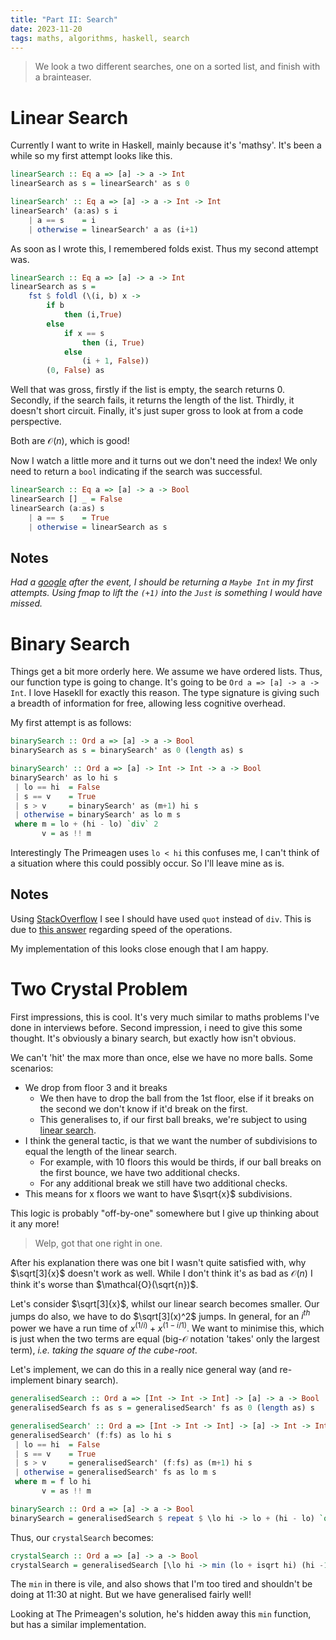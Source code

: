 ```yaml
---
title: "Part II: Search"
date: 2023-11-20
tags: maths, algorithms, haskell, search
---
```


> We look a two different searches, one on a sorted list, and finish with a brainteaser.

# Linear Search
Currently I want to write in Haskell, mainly because it's 'mathsy'. It's been a while
so my first attempt looks like this.
```haskell
linearSearch :: Eq a => [a] -> a -> Int
linearSearch as s = linearSearch' as s 0

linearSearch' :: Eq a => [a] -> a -> Int -> Int
linearSearch' (a:as) s i
    | a == s    = i
    | otherwise = linearSearch' a as (i+1)
```

As soon as I wrote this, I remembered folds exist. Thus my second attempt was.
```haskell
linearSearch :: Eq a => [a] -> a -> Int
linearSearch as s =
    fst $ foldl (\(i, b) x ->
        if b
            then (i,True)
        else
            if x == s
                then (i, True)
            else
                (i + 1, False))
        (0, False) as
```

Well that was gross, firstly if the list is empty, the search returns 0.
Secondly, if the search fails, it returns the length of the list.
Thirdly, it doesn't short circuit.
Finally, it's just super gross to look at from a code perspective.

Both are $\mathcal{O}(n)$, which is good!

Now I watch a little more and it turns out we don't need the index! We only need to
return a `bool` indicating if the search was successful.
```haskell
linearSearch :: Eq a => [a] -> a -> Bool
linearSearch [] _ = False
linearSearch (a:as) s
    | a == s    = True
    | otherwise = linearSearch as s
```
## Notes
_Had a [google](https://stackoverflow.com/questions/52518817/haskell-linear-search-returning-index)
after the event, I should be returning a `Maybe Int` in my first attempts.
Using fmap to lift the `(+1)` into the `Just` is something I would have missed._

# Binary Search
Things get a bit more orderly here. We assume we have ordered lists. Thus, our function
type is going to change. It's going to be `Ord a => [a] -> a -> Int`. I love Hasekll
for exactly this reason. The type signature is giving such a breadth of information for
free, allowing less cognitive overhead.

My first attempt is as follows:
```haskell
binarySearch :: Ord a => [a] -> a -> Bool
binarySearch as s = binarySearch' as 0 (length as) s

binarySearch' :: Ord a => [a] -> Int -> Int -> a -> Bool
binarySearch' as lo hi s
 | lo == hi  = False
 | s == v    = True
 | s > v     = binarySearch' as (m+1) hi s
 | otherwise = binarySearch' as lo m s
 where m = lo + (hi - lo) `div` 2
       v = as !! m
```

Interestingly The Primeagen uses `lo < hi` this confuses me, I can't think of a
situation where this could possibly occur. So I'll leave mine as is.

## Notes
Using [StackOverflow](https://codereview.stackexchange.com/questions/158096/binary-search-in-haskell)
I see I should have used `quot` instead of `div`. This is due to
[this answer](https://stackoverflow.com/questions/8111120/integral-operators-quot-vs-div)
regarding speed of the operations.

My implementation of this looks close enough that I am happy.

# Two Crystal Problem
First impressions, this is cool. It's very much similar to maths problems I've done in
interviews before. Second impression, i need to give this some thought. It's
obviously a binary search, but exactly how isn't obvious.

We can't 'hit' the max more than once, else we have no more balls. Some scenarios:

 - We drop from floor 3 and it breaks
   - We then have to drop the ball from the 1st floor, else if it breaks on the second
  we don't know if it'd break on the first.
   - This generalises to, if our first ball breaks, we're subject to using [linear search](#linear-search).
 - I think the general tactic, is that we want the number of subdivisions to equal the
 length of the linear search.
   - For example, with 10 floors this would be thirds, if our ball breaks on the first
   bounce, we have two additional checks.
   - For any additional break we still have two additional checks.
 - This means for x floors we want to have $\sqrt{x}$ subdivisions.

This logic is probably "off-by-one" somewhere but I give up thinking about it any more!

> Welp, got that one right in one.

After his explanation there was one bit I wasn't quite satisfied with, why $\sqrt[3]{x}$
doesn't work as well. While I don't think it's as bad as $\mathcal{O}(n)$ I think
it's worse than $\mathcal{O}(\sqrt{n})$.

Let's consider $\sqrt[3]{x}$, whilst our linear search becomes smaller. Our jumps
do also, we have to do $\sqrt[3](x)^2$ jumps. In general, for an $i^{th}$ power
we have a run time of $x^{(1/i)} + x^{(1 - i/1)}$. We want to minimise this,
which is just when the two terms are equal (big-$\mathcal{O}$ notation 'takes' only
the largest term), _i.e. taking the square of the cube-root_.

Let's implement, we can do this in a really nice general way (and re-implement binary
search).

```haskell
generalisedSearch :: Ord a => [Int -> Int -> Int] -> [a] -> a -> Bool
generalisedSearch fs as s = generalisedSearch' fs as 0 (length as) s

generalisedSearch' :: Ord a => [Int -> Int -> Int] -> [a] -> Int -> Int -> a -> Bool
generalisedSearch' (f:fs) as lo hi s
 | lo == hi  = False
 | s == v    = True
 | s > v     = generalisedSearch' (f:fs) as (m+1) hi s
 | otherwise = generalisedSearch' fs as lo m s
 where m = f lo hi
       v = as !! m

binarySearch :: Ord a => [a] -> a -> Bool
binarySearch = generalisedSearch $ repeat $ \lo hi -> lo + (hi - lo) `quot` 2
```
Thus, our `crystalSearch` becomes:
```haskell
crystalSearch :: Ord a => [a] -> a -> Bool
crystalSearch = generalisedSearch [\lo hi -> min (lo + isqrt hi) (hi -1), \lo hi -> lo + 1]
```

The `min` in there is vile, and also shows that I'm too tired and shouldn't be doing
at 11:30 at night. But we have generalised fairly well!

Looking at The Primeagen's solution, he's hidden away this `min` function, but has a
similar implementation.
